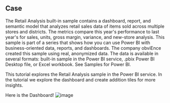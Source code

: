 ## Case
The Retail Analysis built-in sample contains a dashboard, report, and semantic model that analyzes retail sales data of items sold across multiple stores and districts. The metrics compare this year's performance to last year's for sales, units, gross margin, variance, and new-store analysis. This sample is part of a series that shows how you can use Power BI with business-oriented data, reports, and dashboards. The company obviEnce created this sample using real, anonymized data. The data is available in several formats: built-in sample in the Power BI service, .pbix Power BI Desktop file, or Excel workbook. See Samples for Power BI.

This tutorial explores the Retail Analysis sample in the Power BI service. In the tutorial we explore the dashboard and create addition tiles for more insights.


Here is the Dashboard!
![image](https://github.com/user-attachments/assets/fa258385-a506-4770-bae0-b3a9b1354c11)
